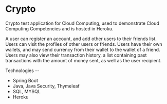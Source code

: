 # Crypto
 Crypto test application for Cloud Computing, used to demonstrate Cloud Computing Competencies and is hosted in Heroku.
 
 A user can register an account, and add other users to their friends list. Users can visit the profiles of other users or friends. Users have their own wallets, and  may send currency from their wallet to the wallet of a friend. Users may also view their transaction history, a list containing past transactions with the amount of money sent, as well as the user recipient.
 
 Technologies --
 - Spring Boot
 - Java, Java Security, Thymeleaf
 - SQL, MYSQL
 - Heroku
